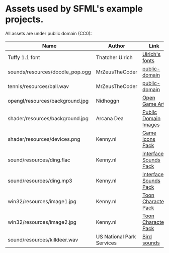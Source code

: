 # Assets used by SFML's example projects.

All assets are under public domain (CC0):

| Name                            | Author                    | Link                       |
| ------------------------------- | ------------------------- | -------------------------- |
| Tuffy 1.1 font                  | Thatcher Ulrich           | [Ulrich's fonts][1]        |
| sounds/resources/doodle_pop.ogg | MrZeusTheCoder            | [public-domain][2]         |
| tennis/resources/ball.wav       | MrZeusTheCoder            | [public-domain][2]         |
| opengl/resources/background.jpg | Nidhoggn                  | [Open Game Art][3]         |
| shader/resources/background.jpg | Arcana Dea                | [Public Domain Images][4]  |
| shader/resources/devices.png    | Kenny.nl                  | [Game Icons Pack][5]       |
| sound/resources/ding.flac       | Kenny.nl                  | [Interface Sounds Pack][6] |
| sound/resources/ding.mp3        | Kenny.nl                  | [Interface Sounds Pack][6] |
| win32/resources/image1.jpg      | Kenny.nl                  | [Toon Character Pack][7]   |
| win32/resources/image2.jpg      | Kenny.nl                  | [Toon Character Pack][7]   |
| sound/resources/killdeer.wav    | US National Park Services | [Bird sounds][8]           |

[1]: http://tulrich.com/fonts/
[2]: https://github.com/MrZeusTheCoder/public-domain
[3]: https://opengameart.org/content/backgrounds-3
[4]: https://www.publicdomainpictures.net/en/view-image.php?image=10979&picture=monarch-butterfly
[5]: https://www.kenney.nl/assets/game-icons
[6]: https://www.kenney.nl/assets/interface-sounds
[7]: https://www.kenney.nl/assets/toon-characters-1
[8]: https://www.nps.gov/subjects/sound/sounds-killdeer.htm
